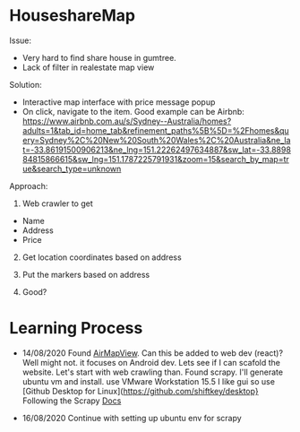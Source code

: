 # HouseshareMap

Issue:
- Very hard to find share house in gumtree.
- Lack of filter in realestate map view

Solution:
- Interactive map interface with price message popup
- On click, navigate to the item.
Good example can be Airbnb: https://www.airbnb.com.au/s/Sydney--Australia/homes?adults=1&tab_id=home_tab&refinement_paths%5B%5D=%2Fhomes&query=Sydney%2C%20New%20South%20Wales%2C%20Australia&ne_lat=-33.86191500906213&ne_lng=151.22262497634887&sw_lat=-33.889884815866615&sw_lng=151.1787225791931&zoom=15&search_by_map=true&search_type=unknown

Approach:
1. Web crawler to get
- Name
- Address
- Price

2. Get location coordinates based on address

3. Put the markers based on address

4. Good?

# Learning Process
- 14/08/2020
Found [AirMapView](https://airbnb.io/projects/airmapview/). Can this be added to web dev (react)?
Well might not. it focuses on Android dev. Lets see if I can scafold the website.
Let's start with web crawling than.
Found scrapy. I'll generate ubuntu vm and install. use VMware Workstation 15.5
I like gui so use [Github Desktop for Linux](https://github.com/shiftkey/desktop}
Following the Scrapy [Docs](https://docs.scrapy.org/en/latest/intro/install.html)

- 16/08/2020
Continue with setting up ubuntu env for scrapy